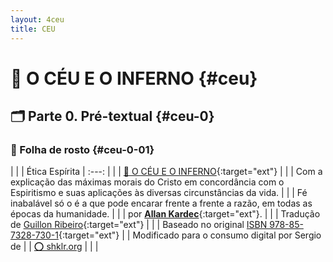 ```yaml
---
layout: 4ceu
title: CEU
---
```


# 📕 O CÉU E O INFERNO {#ceu}

## 🗂️ Parte 0. Pré-textual {#ceu-0}

### 📃 Folha de rosto {#ceu-0-01}

|  |
| Ética Espírita
| :---: |
|
| [📕 O CÉU E O INFERNO](https://pt.m.wikipedia.org/wiki/O_Evangelho_segundo_o_Espiritismo){:target="ext"} |
|
| Com a explicação das máximas morais do Cristo em concordância com o Espiritismo e suas aplicações às diversas circunstâncias da vida. |
|
| Fé inabalável só o é a que pode encarar frente a frente a razão, em todas as épocas da humanidade. |
|
| por [**Allan Kardec**](https://pt.m.wikipedia.org/wiki/Allan_Kardec){:target="ext"}. |
|
| Tradução de [Guillon Ribeiro](https://pt.m.wikipedia.org/wiki/Guillon_Ribeiro){:target="ext"} |
|
| Baseado no original [ISBN 978-85-7328-730-1](http://www.febnet.org.br/wp-content/uploads/2014/05/O-evangelho-segundo-o-espiritismo.pdf){:target="ext"} |
| Modificado para o consumo digital por Sergio de  |
| [⭕ shklr.org](https://shklr.org) |
|  |